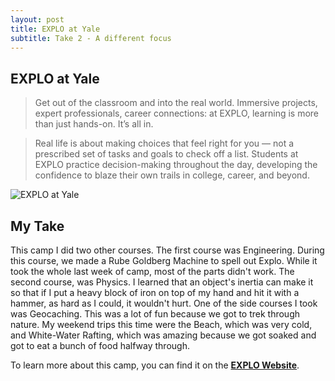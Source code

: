 ```yaml
---
layout: post
title: EXPLO at Yale
subtitle: Take 2 - A different focus
---
```


## EXPLO at Yale

> Get out of the classroom and into the real world. Immersive projects, expert professionals, career connections: at EXPLO, learning is more than just hands-on. It’s all in.

> Real life is about making choices that feel right for you — not a prescribed set of tasks and goals to check off a list. Students at EXPLO practice decision-making throughout the day, developing the confidence to blaze their own trails in college, career, and beyond.

![EXPLO at Yale](https://www.explo.org/wp-content/uploads/2016/10/DSC_9104.jpg "EXPLO at Yale")

## My Take

This camp I did two other courses. The first course was Engineering. During this course, we made a Rube Goldberg Machine to spell out Explo. While it took the whole last week of camp, most of the parts didn't work. The second course, was Physics. I learned that an object's inertia can make it so that if I put a heavy block of iron on top of my hand and hit it with a hammer, as hard as I could, it wouldn't hurt. One of the side courses I took was Geocaching. This was a lot of fun because we got to trek through nature. My weekend trips this time were the Beach, which was very cold, and White-Water Rafting, which was amazing because we got soaked and got to eat a bunch of food halfway through.

To learn more about this camp, you can find it on the [**EXPLO Website**](https://www.explo.org/campus-information-yale/).
